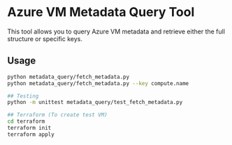 # Azure VM Metadata Query Tool

This tool allows you to query Azure VM metadata and retrieve either the full structure or specific keys.

## Usage

```bash
python metadata_query/fetch_metadata.py
python metadata_query/fetch_metadata.py --key compute.name

## Testing
python -m unittest metadata_query/test_fetch_metadata.py

## Terraform (To create test VM)
cd terraform
terraform init
terraform apply